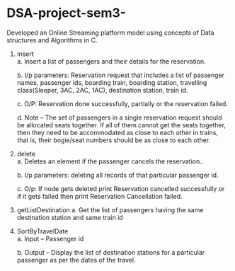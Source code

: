 # DSA-project-sem3-
Developed an Online Streaming platform model using concepts of Data structures and Algorithms in C.

1. insert  
   a. Insert a list of passengers and their details for the reservation.
   
   b. I/p parameters: Reservation request that includes a list of passenger names, 
      passenger ids, boarding train, boarding station, travelling class(Sleeper, 3AC, 
      2AC, 1AC), destination station, train id. 
   
   c. O/P: Reservation done successfully, partially or the reservation failed.
   
   d. Note – The set of passengers in a single reservation request should be 
      allocated seats together. If all of them cannot get the seats together, then they 
      need to be accommodated as close to each other in trains, that is, their 
      bogie/seat numbers should be as close to each other. 
   
2. delete  
   a. Deletes an element if the passenger cancels the reservation..
   
   b. I/p parameters: deleting all records of that particular passenger id.
   
   c. O/p: If node gets deleted print Reservation cancelled successfully or if it gets 
      failed then print Reservation Cancellation failed.
   
3. getListDestination 
   a. Get the list of passengers having the same destination station and same train id
   
4. SortByTravelDate  
   a. Input – Passenger id
   
   b. Output – Display the list of destination stations for a particular passenger as 
      per the dates of the travel.

